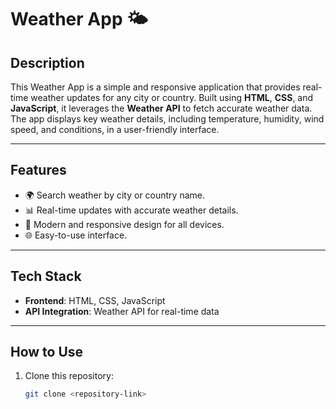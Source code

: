 # Weather App 🌤️  

## Description  
This Weather App is a simple and responsive application that provides real-time weather updates for any city or country. Built using **HTML**, **CSS**, and **JavaScript**, it leverages the **Weather API** to fetch accurate weather data. The app displays key weather details, including temperature, humidity, wind speed, and conditions, in a user-friendly interface.  

---

## Features  
- 🌍 Search weather by city or country name.  
- 📊 Real-time updates with accurate weather details.  
- 🎨 Modern and responsive design for all devices.  
- 🌐 Easy-to-use interface.  

---

## Tech Stack  
- **Frontend**: HTML, CSS, JavaScript  
- **API Integration**: Weather API for real-time data  

---

## How to Use  
1. Clone this repository:  
   ```bash  
   git clone <repository-link>  
